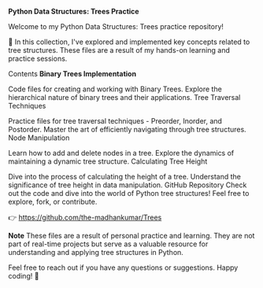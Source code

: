 **Python Data Structures: Trees Practice**

Welcome to my Python Data Structures: Trees practice repository! 

🌲 In this collection, I've explored and implemented key concepts related to tree structures. These files are a result of my hands-on learning and practice sessions.

Contents
**Binary Trees Implementation**

Code files for creating and working with Binary Trees.
Explore the hierarchical nature of binary trees and their applications.
Tree Traversal Techniques

Practice files for tree traversal techniques - Preorder, Inorder, and Postorder.
Master the art of efficiently navigating through tree structures.
Node Manipulation

Learn how to add and delete nodes in a tree.
Explore the dynamics of maintaining a dynamic tree structure.
Calculating Tree Height

Dive into the process of calculating the height of a tree.
Understand the significance of tree height in data manipulation.
GitHub Repository
Check out the code and dive into the world of Python tree structures! Feel free to explore, fork, or contribute.

👉 https://github.com/the-madhankumar/Trees

**Note**
These files are a result of personal practice and learning. They are not part of real-time projects but serve as a valuable resource for understanding and applying tree structures in Python.

Feel free to reach out if you have any questions or suggestions. Happy coding! 🚀
